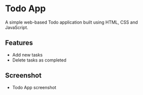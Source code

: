 # Todo App
A simple web-based Todo application built using HTML, CSS and JavaScript.

## Features 
- Add new tasks
- Delete tasks as completed

## Screenshot 
- Todo App screenshot
